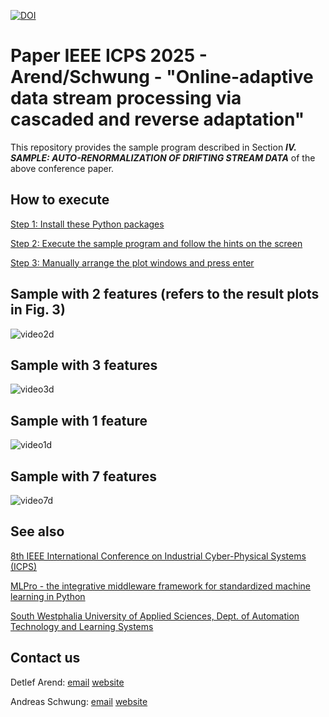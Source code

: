 [![DOI](https://zenodo.org/badge/878929671.svg)](https://doi.org/10.5281/zenodo.13995893)

# Paper IEEE ICPS 2025 - Arend/Schwung - "Online-adaptive data stream processing via cascaded and reverse adaptation"
This repository provides the sample program described in Section _**IV. SAMPLE: AUTO-RENORMALIZATION OF DRIFTING
STREAM DATA**_ of the above conference paper.

## How to execute

[Step 1: Install these Python packages](requirements.txt)

[Step 2: Execute the sample program and follow the hints on the screen](src/sample_auto-renormalization_of_drifting_stream_data.py)

[Step 3: Manually arrange the plot windows and press enter](video/window_arrangement.gif)

## Sample with 2 features (refers to the result plots in Fig. 3)

![video2d](video/sample_2D.gif)

## Sample with 3 features

![video3d](video/sample_3D.gif)

## Sample with 1 feature

![video1d](video/sample_1D.gif)

## Sample with 7 features

![video7d](video/sample_7D.gif)


## See also

[8th IEEE International Conference on Industrial Cyber-Physical Systems (ICPS)](https://icps2025.ieee-ies.org/)

[MLPro - the integrative middleware framework for standardized machine learning in Python](https://mlpro.readthedocs.io/)

[South Westphalia University of Applied Sciences, Dept. of Automation Technology and Learning Systems](https://www.fh-swf.de/de/forschung___transfer_4/labore_3/labs/labor_fuer_automatisierungstechnik__soest_1/standardseite_57.php)


## Contact us

Detlef Arend: [email](mailto:arend.detlef@fh-swf.de?subject=Your%20paper%20on%20the%20ieee%20icsp%202025%20conference) [website](https://www.fh-swf.de/de/ueber_uns/standorte_4/soest_4/fb_eet/doz_eet/mitarbeiter_4/arend/index.php)

Andreas Schwung: [email](mailto:schwung.andreas@fh-swf.de?subject=Your%20paper%20on%20the%20ieee%20icsp%202025%20conference) [website](https://www.fh-swf.de/de/ueber_uns/standorte_4/soest_4/fb_eet/doz_eet/profs_eet/schwung/index.php)
